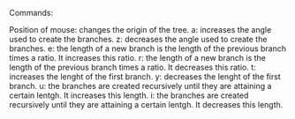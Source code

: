 Commands:

Position of mouse: changes the origin of the tree.
a: increases the angle used to create the branches.
z: decreases the angle used to create the branches.
e: the length of a new branch is the length of the previous branch times a ratio. It increases this ratio.
r: the length of a new branch is the length of the previous branch times a ratio. It decreases this ratio.
t: increases the lenght of the first branch.
y: decreases the lenght of the first branch.
u: the branches are created recursively until they are attaining a certain lentgh. It increases this length.
i: the branches are created recursively until they are attaining a certain lentgh. It decreases this length.
